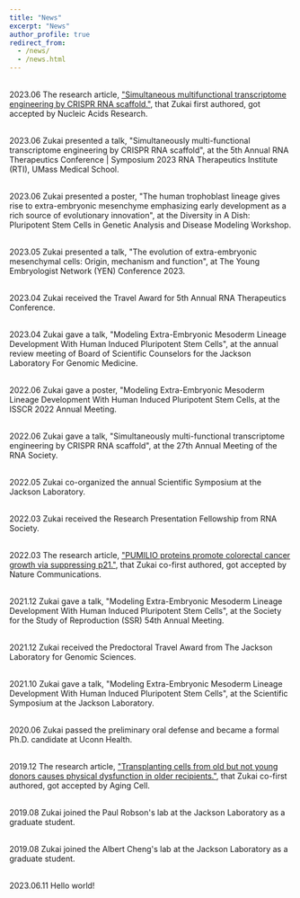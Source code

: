 ```yaml
---
title: "News"
excerpt: "News"
author_profile: true
redirect_from: 
  - /news/
  - /news.html
---
```



<br>2023.06 The research article, ["Simultaneous multifunctional transcriptome engineering by CRISPR RNA scaffold."](https://doi.org/10.1093/nar/gkad547), that Zukai first authored, got accepted by Nucleic Acids Research.

<br>2023.06 Zukai presented a talk, "Simultaneously multi-functional transcriptome engineering by CRISPR RNA scaffold", at the 5th Annual RNA Therapeutics Conference | Symposium 2023 RNA Therapeutics Institute (RTI), UMass Medical School. 

<br>2023.06 Zukai presented a poster, "The human trophoblast lineage gives rise to extra-embryonic mesenchyme emphasizing early development as a rich source of evolutionary innovation", at the Diversity in A Dish: Pluripotent Stem Cells in Genetic Analysis and Disease Modeling Workshop.

<br>2023.05 Zukai presented a talk, "The evolution of extra-embryonic mesenchymal cells: Origin, mechanism and function", at The Young Embryologist Network (YEN) Conference 2023.

<br>2023.04 Zukai received the Travel Award for 5th Annual RNA Therapeutics Conference.

<br>2023.04 Zukai gave a talk, "Modeling Extra-Embryonic Mesoderm Lineage Development With Human Induced Pluripotent Stem Cells", at the annual review meeting of Board of Scientific Counselors for the Jackson Laboratory For Genomic Medicine. 

<br>2022.06 Zukai gave a poster, "Modeling Extra-Embryonic Mesoderm Lineage Development With Human Induced Pluripotent Stem Cells, at the ISSCR 2022 Annual Meeting.

<br>2022.06 Zukai gave a talk, "Simultaneously multi-functional transcriptome engineering by CRISPR RNA scaffold", at the 27th Annual Meeting of the RNA Society.

<br>2022.05 Zukai co-organized the annual Scientific Symposium at the Jackson Laboratory.

<br>2022.03 Zukai received the Research Presentation Fellowship from RNA Society.

<br>2022.03 The research article, ["PUMILIO proteins promote colorectal cancer growth via suppressing p21."](https://doi.org/10.1038/s41467-022-29309-1), that Zukai co-first authored, got accepted by Nature Communications.

<br>2021.12 Zukai gave a talk, "Modeling Extra-Embryonic Mesoderm Lineage Development With Human Induced Pluripotent Stem Cells", at the Society for the Study of Reproduction (SSR) 54th Annual Meeting.

<br>2021.12 Zukai received the Predoctoral Travel Award from The Jackson Laboratory for Genomic Sciences.

<br>2021.10 Zukai gave a talk, "Modeling Extra-Embryonic Mesoderm Lineage Development With Human Induced Pluripotent Stem Cells", at the Scientific Symposium at the Jackson Laboratory.

<br>2020.06 Zukai passed the preliminary oral defense and became a formal Ph.D. candidate at Uconn Health.

<br>2019.12 The research article, ["Transplanting cells from old but not young donors causes physical dysfunction in older recipients."](https://doi.org/10.1111/acel.13106), that Zukai co-first authored, got accepted by Aging Cell.

<br> 2019.08 Zukai joined the Paul Robson's lab at the Jackson Laboratory as a graduate student.

<br> 2019.08 Zukai joined the Albert Cheng's lab at the Jackson Laboratory as a graduate student.

<br> 2023.06.11 Hello world! 
